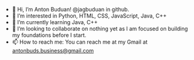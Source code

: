 - 👋 Hi, I’m Anton Buduan! @jagbuduan in github. 
- 👀 I’m interested in Python, HTML, CSS, JavaScript, Java, C++
- 🌱 I’m currently learning Java, C++
- 💞️ I’m looking to collaborate on nothing yet as I am focused on building my foundations before I start.
- 📫 How to reach me: You can reach me at my Gmail at antonbuds.business@gmail.com

<!---
jagbuduan/jagbuduan is a ✨ special ✨ repository because its `README.md` (this file) appears on your GitHub profile.
You can click the Preview link to take a look at your changes.
--->

